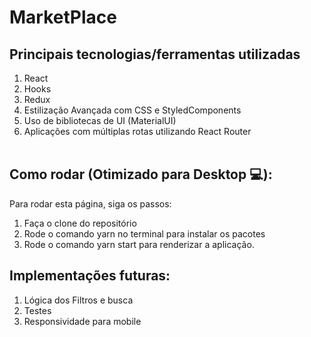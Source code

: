 # MarketPlace

## Principais tecnologias/ferramentas utilizadas

1. React
2. Hooks
3. Redux
4. Estilização Avançada com CSS e StyledComponents
6. Uso de bibliotecas de UI (MaterialUI)
7. Aplicações com múltiplas rotas utilizando React Router
<br><br>


## Como rodar (Otimizado para Desktop 💻):
Para rodar esta página, siga os passos:
1. Faça o clone do repositório
2. Rode o comando yarn no terminal para instalar os pacotes
3. Rode o comando yarn start para renderizar a aplicação.


## Implementações futuras:
1. Lógica dos Filtros e busca
2. Testes
3. Responsividade para mobile
